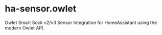 # ha-sensor.owlet
Owlet Smart Sock v2/v3 Sensor Integration for HomeAssistant using the modern Owlet API.
